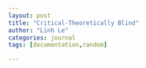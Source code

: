 ```yaml
---
layout: post
title: "Critical-Theoretically Blind"
author: "Linh Le"
categories: journal
tags: [documentation,random]

---
```


